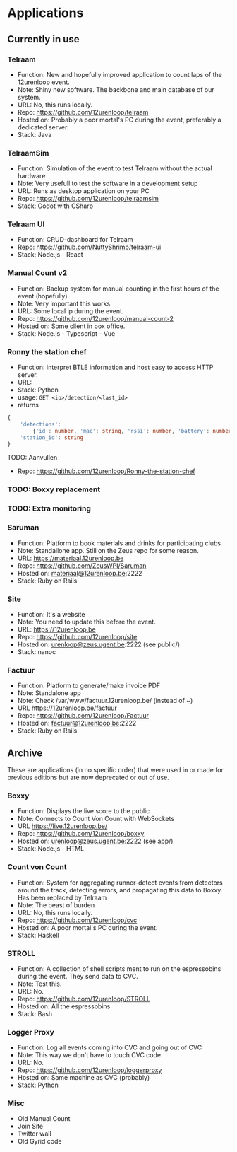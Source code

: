 # Applications

## Currently in use

### Telraam

- Function: New and hopefully improved application to count laps of the 12urenloop event.
- Note: Shiny new software. The backbone and main database of our system.
- URL: No, this runs locally.
- Repo: <https://github.com/12urenloop/telraam>
- Hosted on: Probably a poor mortal's PC during the event, preferably a dedicated server.
- Stack: Java

### TelraamSim

- Function: Simulation of the event to test Telraam without the actual hardware
- Note: Very usefull to test the software in a development setup
- URL: Runs as desktop application on your PC
- Repo: <https://github.com/12urenloop/telraamsim>
- Stack: Godot with CSharp

### Telraam UI

- Function: CRUD-dashboard for Telraam
- Repo: https://github.com/NuttyShrimp/telraam-ui
- Stack: Node.js - React

### Manual Count v2

- Function: Backup system for manual counting in the first hours of the event (hopefully)
- Note: Very important this works.
- URL: Some local ip during the event.
- Repo: <https://github.com/12urenloop/manual-count-2>
- Hosted on: Some client in box office.
- Stack: Node.js - Typescript - Vue

### Ronny the station chef

- Function: interpret BTLE information and host easy to access HTTP server.
- URL: <ip per station>
- Stack: Python
- usage: `GET <ip>/detection/<last_id>`
- returns
```typescript
{
    'detections':
        {'id': number, 'mac': string, 'rssi': number, 'battery': number, 'uptime_ms': number, 'detection_timestamp': number}[],
    'station_id': string
}
```
TODO: Aanvullen

- Repo: <https://github.com/12urenloop/Ronny-the-station-chef>

### TODO: Boxxy replacement

### TODO: Extra monitoring

### Saruman

- Function: Platform to book materials and drinks for participating clubs
- Note: Standallone app. Still on the Zeus repo for some reason.
- URL: <https://materiaal.12urenloop.be>
- Repo: <https://github.com/ZeusWPI/Saruman>
- Hosted on: materiaal@12urenloop.be:2222
- Stack: Ruby on Rails

### Site

- Function: It's a website
- Note: You need to update this before the event.
- URL: <https://12urenloop.be>
- Repo: <https://github.com/12urenloop/site>
- Hosted on: urenloop@zeus.ugent.be:2222 (see public/)
- Stack: nanoc

### Factuur

- Function: Platform to generate/make invoice PDF
- Note: Standalone app
- Note: Check /var/www/factuur.12urenloop.be/ (instead of ~)
- URL <https://12urenloop.be/factuur>
- Repo: <https://github.com/12urenloop/Factuur>
- Hosted on: factuur@12urenloop.be:2222
- Stack: Ruby on Rails

## Archive

These are applications (in no specific order) that were used in or made for previous editions but are now deprecated or out of use.

### Boxxy

- Function: Displays the live score to the public
- Note: Connects to Count Von Count with WebSockets
- URL <https://live.12urenloop.be/>
- Repo: <https://github.com/12urenloop/boxxy>
- Hosted on: urenloop@zeus.ugent.be:2222 (see app/)
- Stack: Node.js - HTML


### Count von Count

- Function: System for aggregating runner-detect events from detectors around the track, detecting errors, and propagating this data to Boxxy. Has been replaced by Telraam
- Note: The beast of burden
- URL: No, this runs locally.
- Repo: <https://github.com/12urenloop/cvc>
- Hosted on: A poor mortal's PC during the event.
- Stack: Haskell

### STROLL

- Function: A collection of shell scripts ment to run on the espressobins during the event. They send data to CVC.
- Note: Test this.
- URL: No.
- Repo: <https://github.com/12urenloop/STROLL>
- Hosted on: All the espressobins
- Stack: Bash

### Logger Proxy

- Function: Log all events coming into CVC and going out of CVC
- Note: This way we don't have to touch CVC code.
- URL: No.
- Repo: <https://github.com/12urenloop/loggerproxy>
- Hosted on: Same machine as CVC (probably)
- Stack: Python

### Misc

- Old Manual Count
- Join Site
- Twitter wall
- Old Gyrid code
